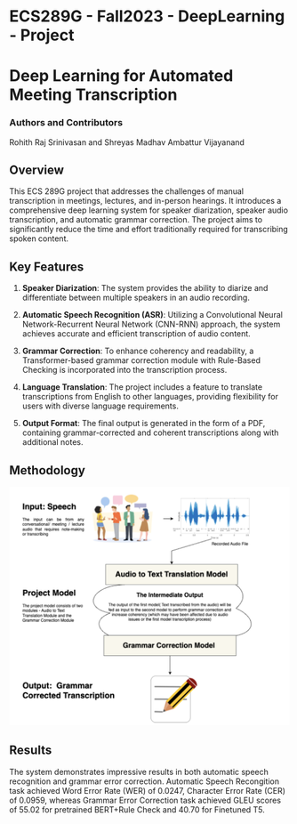 # ECS289G - Fall2023 - DeepLearning - Project
# Deep Learning for Automated Meeting Transcription
### Authors and Contributors
Rohith Raj Srinivasan and Shreyas Madhav Ambattur Vijayanand
## Overview


This ECS 289G project that addresses the challenges of manual transcription in meetings, lectures, and in-person hearings. It introduces a comprehensive deep learning system for speaker diarization, speaker audio transcription, and automatic grammar correction. The project aims to significantly reduce the time and effort traditionally required for transcribing spoken content.

## Key Features

1. **Speaker Diarization**: The system provides the ability to diarize and differentiate between multiple speakers in an audio recording.

2. **Automatic Speech Recognition (ASR)**: Utilizing a Convolutional Neural Network-Recurrent Neural Network (CNN-RNN) approach, the system achieves accurate and efficient transcription of audio content.

3. **Grammar Correction**: To enhance coherency and readability, a Transformer-based grammar correction module with Rule-Based Checking is incorporated into the transcription process.

4. **Language Translation**: The project includes a feature to translate transcriptions from English to other languages, providing flexibility for users with diverse language requirements.

5. **Output Format**: The final output is generated in the form of a PDF, containing grammar-corrected and coherent transcriptions along with additional notes.

## Methodology

![Methodology](method.png)

## Results

The system demonstrates impressive results in both automatic speech recognition and grammar error correction. Automatic Speech Recongition task achieved Word Error Rate (WER) of 0.0247, Character Error Rate (CER) of 0.0959, whereas Grammar Error Correction task achieved GLEU scores of 55.02 for pretrained BERT+Rule Check and 40.70 for Finetuned T5.
